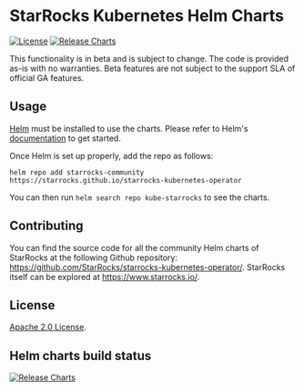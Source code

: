 # StarRocks Kubernetes Helm Charts

[![License](https://img.shields.io/badge/License-Apache%202.0-blue.svg)](https://opensource.org/licenses/Apache-2.0) [![Release Charts](https://img.shields.io/badge/Release-helmcharts-green.svg)](https://github.com/StarRocks/starrocks-kubernetes-operator/releases)

This functionality is in beta and is subject to change. The code is provided as-is with no warranties.  Beta features are not subject to the support SLA of official GA features.

## Usage

[Helm](https://helm.sh) must be installed to use the charts.
Please refer to Helm's [documentation](https://helm.sh/docs/) to get started.

Once Helm is set up properly, add the repo as follows:

```console
helm repo add starrocks-community https://starrocks.github.io/starrocks-kubernetes-operator
```

You can then run `helm search repo kube-starrocks` to see the charts.

## Contributing

You can find the source code for all the community Helm charts of StarRocks at the following Github repository: https://github.com/StarRocks/starrocks-kubernetes-operator/. StarRocks itself can be explored at https://www.starrocks.io/.

## License

[Apache 2.0 License](https://github.com/StarRocks/starrocks-kubernetes-operator/blob/main/LICENSE).

## Helm charts build status

[![Release Charts](https://img.shields.io/badge/Release-helmcharts-green.svg)](https://github.com/StarRocks/starrocks-kubernetes-operator/releases)